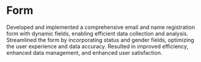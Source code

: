 # Form
Developed and implemented a comprehensive email and name registration form with dynamic fields, enabling efficient data collection and analysis. Streamlined the form by incorporating status and gender fields, optimizing the user experience and data accuracy. Resulted in improved efficiency, enhanced data management, and enhanced user satisfaction.
